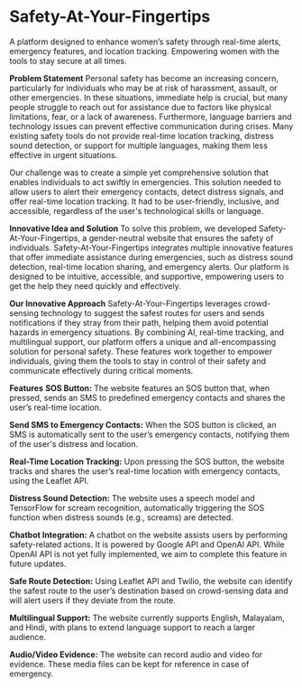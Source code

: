 # Safety-At-Your-Fingertips
A platform designed to enhance women’s safety through real-time alerts, emergency features, and location tracking. Empowering women with the tools to stay secure at all times.

**Problem Statement**
Personal safety has become an increasing concern, particularly for individuals who may be at risk of harassment, assault, or other emergencies. In these situations, immediate help is crucial, but many people struggle to reach out for assistance due to factors like physical limitations, fear, or a lack of awareness. Furthermore, language barriers and technology issues can prevent effective communication during crises. Many existing safety tools do not provide real-time location tracking, distress sound detection, or support for multiple languages, making them less effective in urgent situations.

Our challenge was to create a simple yet comprehensive solution that enables individuals to act swiftly in emergencies. This solution needed to allow users to alert their emergency contacts, detect distress signals, and offer real-time location tracking. It had to be user-friendly, inclusive, and accessible, regardless of the user's technological skills or language.

**Innovative Idea and Solution**
To solve this problem, we developed Safety-At-Your-Fingertips, a gender-neutral website that ensures the safety of individuals. Safety-At-Your-Fingertips integrates multiple innovative features that offer immediate assistance during emergencies, such as distress sound detection, real-time location sharing, and emergency alerts. Our platform is designed to be intuitive, accessible, and supportive, empowering users to get the help they need quickly and effectively.

**Our Innovative Approach**
Safety-At-Your-Fingertips leverages crowd-sensing technology to suggest the safest routes for users and sends notifications if they stray from their path, helping them avoid potential hazards in emergency situations. By combining AI, real-time tracking, and multilingual support, our platform offers a unique and all-encompassing solution for personal safety. These features work together to empower individuals, giving them the tools to stay in control of their safety and communicate effectively during critical moments.

**Features**
**SOS Button:**
The website features an SOS button that, when pressed, sends an SMS to predefined emergency contacts and shares the user’s real-time location.

**Send SMS to Emergency Contacts:**
When the SOS button is clicked, an SMS is automatically sent to the user’s emergency contacts, notifying them of the user's distress and location.

**Real-Time Location Tracking:**
Upon pressing the SOS button, the website tracks and shares the user’s real-time location with emergency contacts, using the Leaflet API.

**Distress Sound Detection:**
The website uses a speech model and TensorFlow for scream recognition, automatically triggering the SOS function when distress sounds (e.g., screams) are detected.

**Chatbot Integration:**
A chatbot on the website assists users by performing safety-related actions. It is powered by Google API and OpenAI API. While OpenAI API is not yet fully implemented, we aim to complete this feature in future updates.

**Safe Route Detection:**
Using Leaflet API and Twilio, the website can identify the safest route to the user’s destination based on crowd-sensing data and will alert users if they deviate from the route.

**Multilingual Support:**
The website currently supports English, Malayalam, and Hindi, with plans to extend language support to reach a larger audience.

**Audio/Video Evidence:**
The website can record audio and video for evidence. These media files can be kept for reference in case of emergency.
